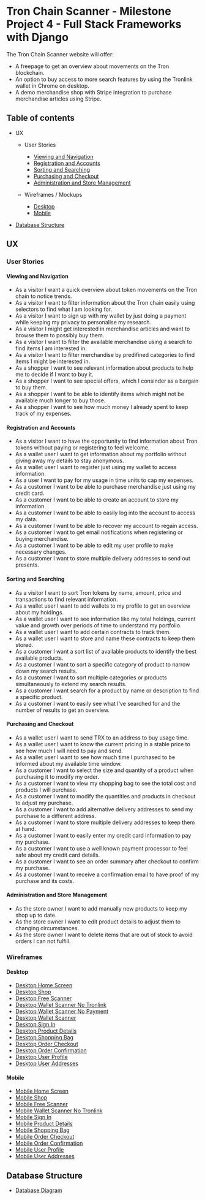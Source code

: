 # Tron Chain Scanner - Milestone Project 4 - Full Stack Frameworks with Django

The Tron Chain Scanner website will offer:
* A freepage to get an overview about movements on the Tron blockchain.
* An option to buy access to more search features by using the Tronlink wallet in Chrome on desktop.
* A demo merchandise shop with Stripe integration to purchase merchandise articles using Stripe.

## Table of contents

* UX

  * User Stories
    * [Viewing and Navigation](#viewing-and-navigation)
    * [Registration and Accounts](#registration-and-accounts)
    * [Sorting and Searching](#sorting-and-searching)
    * [Purchasing and Checkout](#purchasing-and-checkout)
    * [Administration and Store Management](#administration-and-store-management)

  * Wireframes / Mockups
    * [Desktop](#desktop)
    * [Mobile](#mobile)

* [Database Structure](#database-structure)

## UX

### User Stories

#### Viewing and Navigation

* As a visitor I want a quick overview about token movements on the Tron chain to notice trends.
* As a visitor I want to filter information about the Tron chain easily using selectors to find what I am looking for.
* As a visitor I want to sign up with my wallet by just doing a payment while keeping my privacy to personalise my research.
* As a visitor I might get interested in merchandise articles and want to browse them to possibly buy them.
* As a visitor I want to filter the available merchandise using a search to find items I am interested in.
* As a visitor I want to filter merchandise by predifined categories to find items I might be interested in.
* As a shopper I want to see relevant information about products to help me to decide if I want to buy it.
* As a shopper I want to see special offers, which I consinder as a bargain to buy them.
* As a shopper I want to be able to identify items which might not be available much longer to buy those.
* As a shopper I want to see how much money I already spent to keep track of my expenses.

#### Registration and Accounts

* As a visitor I want to have the opportunity to find information about Tron tokens without paying or registering to feel welcome.
* As a wallet user I want to get information about my portfolio without giving away my details to stay anonymous.
* As a wallet user I want to register just using my wallet to access information.
* As a user I want to pay for my usage in time units to cap my expenses.
* As a customer I want to be able to purchase merchandise just using my credit card.
* As a customer I want to be able to create an account to store my information.
* As a customer I want to be able to easily log into the account to access my data.
* As a customer I want to be able to recover my account to regain access.
* As a customer I want to get email notifications when registering or buying merchandise.
* As a customer I want to be able to edit my user profile to make necessary changes.
* As a customer I want to store multiple delivery addresses to send out presents.

#### Sorting and Searching

* As a visitor I want to sort Tron tokens by name, amount, price and transactions to find relevant information.
* As a wallet user I want to add wallets to my profile to get an overview about my holdings.
* As a wallet user I want to see information like my total holdings, current value and growth over periods of time to understand my portfolio.
* As a wallet user I want to add certain contracts to track them.
* As a wallet user I want to store and name these contracts to keep them stored.
* As a customer I want a sort list of available products to identify the best available products.
* As a customer I want to sort a specific category of product to narrow down my search results.
* As a customer I want to sort multiple categories or products simultaneously to extend my search results.
* As a customer I want search for a product by name or description to find a specific product.
* As a customer I want to easily see what I‘ve searched for and the number of results to get an overview.

#### Purchasing and Checkout

* As a wallet user I want to send TRX to an address to buy usage time.
* As a wallet user I want to know the current pricing in a stable price to see how much I will need to pay and send.
* As a wallet user I want to see how much time I purchased to be informed about my available time window.
* As a customer I want to select the size and quantity of a product when purchasing it to modify my order.
* As a customer I want to view my shopping bag to see the total cost and products I will purchase.
* As a customer I want to modify the quantities and products in checkout to adjust my purchase.
* As a customer I want to add alternative delivery addresses to send my purchase to a different address.
* As a customer I want to store multiple delivery addresses to keep them at hand.
* As a customer I want to easily enter my credit card information to pay my purchase.
* As a customer I want to use a well known payment processor to feel safe about my credit card details.
* As a customer I want to see an order summary after checkout to confirm my purchase.
* As a customer I want to receive a confirmation email to have proof of my purchase and its costs.

#### Administration and Store Management

* As the store owner I want to add manually new products to keep my shop up to date.
* As the store owner I want to edit product details to adjust them to changing circumstances.
* As the store owner I want to delete items that are out of stock to avoid orders I can not fulfill.

### Wireframes

#### Desktop

* [Desktop Home Screen](https://f2808e0c-3673-4a0c-b45e-68df95511b78.ws-eu01.gitpod.io/mini-browser/workspace/tron_chain_scanner/static/wireframes/Desktop_Home.png)
* [Desktop Shop](https://f2808e0c-3673-4a0c-b45e-68df95511b78.ws-eu01.gitpod.io/mini-browser/workspace/tron_chain_scanner/static/wireframes/Desktop_Shop.png)
* [Desktop Free Scanner](https://f2808e0c-3673-4a0c-b45e-68df95511b78.ws-eu01.gitpod.io/mini-browser/workspace/tron_chain_scanner/static/wireframes/Desktop_Free_Scanner.png)
* [Desktop Wallet Scanner No Tronlink](https://f2808e0c-3673-4a0c-b45e-68df95511b78.ws-eu01.gitpod.io/mini-browser/workspace/tron_chain_scanner/static/wireframes/Desktop_Wallet_Scanner_No_Tronlink.png)
* [Desktop Wallet Scanner No Payment](https://f2808e0c-3673-4a0c-b45e-68df95511b78.ws-eu01.gitpod.io/mini-browser/workspace/tron_chain_scanner/static/wireframes/Desktop_Wallet_Scanner_No_Payment.png)
* [Desktop Wallet Scanner](https://f2808e0c-3673-4a0c-b45e-68df95511b78.ws-eu01.gitpod.io/mini-browser/workspace/tron_chain_scanner/static/wireframes/Desktop_Wallet_Scanner.png)
* [Desktop Sign In](https://f2808e0c-3673-4a0c-b45e-68df95511b78.ws-eu01.gitpod.io/mini-browser/workspace/tron_chain_scanner/static/wireframes/Desktop_Sign_In.png)
* [Desktop Product Details](https://f2808e0c-3673-4a0c-b45e-68df95511b78.ws-eu01.gitpod.io/mini-browser/workspace/tron_chain_scanner/static/wireframes/Desktop_Product_Details.png)
* [Desktop Shopping Bag](https://f2808e0c-3673-4a0c-b45e-68df95511b78.ws-eu01.gitpod.io/mini-browser/workspace/tron_chain_scanner/static/wireframes/Desktop_Shopping_Bag.png)
* [Desktop Order Checkout](https://f2808e0c-3673-4a0c-b45e-68df95511b78.ws-eu01.gitpod.io/mini-browser/workspace/tron_chain_scanner/static/wireframes/Desktop_Order_Checkout.png)
* [Desktop Order Confirmation](https://f2808e0c-3673-4a0c-b45e-68df95511b78.ws-eu01.gitpod.io/mini-browser/workspace/tron_chain_scanner/static/wireframes/Desktop_Order_Confirmation.png)
* [Desktop User Profile](https://f2808e0c-3673-4a0c-b45e-68df95511b78.ws-eu01.gitpod.io/mini-browser/workspace/tron_chain_scanner/static/wireframes/Desktop_User_Profile.png)
* [Desktop User Addresses](https://f2808e0c-3673-4a0c-b45e-68df95511b78.ws-eu01.gitpod.io/mini-browser/workspace/tron_chain_scanner/static/wireframes/Desktop_User_Addresses.png)


#### Mobile

* [Mobile Home Screen](https://f2808e0c-3673-4a0c-b45e-68df95511b78.ws-eu01.gitpod.io/mini-browser/workspace/tron_chain_scanner/static/wireframes/Mobile_Home.png)
* [Mobile Shop](https://f2808e0c-3673-4a0c-b45e-68df95511b78.ws-eu01.gitpod.io/mini-browser/workspace/tron_chain_scanner/static/wireframes/Mobile_Shop.png)
* [Mobile Free Scanner](https://f2808e0c-3673-4a0c-b45e-68df95511b78.ws-eu01.gitpod.io/mini-browser/workspace/tron_chain_scanner/static/wireframes/Mobile_Free_Scanner.png)
* [Mobile Wallet Scanner No Tronlink](https://f2808e0c-3673-4a0c-b45e-68df95511b78.ws-eu01.gitpod.io/mini-browser/workspace/tron_chain_scanner/static/wireframes/Mobile_Wallet_Scanner_No_Tronlink.png)
* [Mobile Sign In](https://f2808e0c-3673-4a0c-b45e-68df95511b78.ws-eu01.gitpod.io/mini-browser/workspace/tron_chain_scanner/static/wireframes/Mobile_Sign_In.png)
* [Mobile Product Details](https://f2808e0c-3673-4a0c-b45e-68df95511b78.ws-eu01.gitpod.io/mini-browser/workspace/tron_chain_scanner/static/wireframes/Mobile_Shop_Product_Details.png)
* [Mobile Shopping Bag](https://f2808e0c-3673-4a0c-b45e-68df95511b78.ws-eu01.gitpod.io/mini-browser/workspace/tron_chain_scanner/static/wireframes/Mobile_Shop_Shopping_Bag.png)
* [Mobile Order Checkout](https://f2808e0c-3673-4a0c-b45e-68df95511b78.ws-eu01.gitpod.io/mini-browser/workspace/tron_chain_scanner/static/wireframes/Mobile_Shop_Checkout.png)
* [Mobile Order Confirmation](https://f2808e0c-3673-4a0c-b45e-68df95511b78.ws-eu01.gitpod.io/mini-browser/workspace/tron_chain_scanner/static/wireframes/Mobile_Order_Confirmation.png)
* [Mobile User Profile](https://f2808e0c-3673-4a0c-b45e-68df95511b78.ws-eu01.gitpod.io/mini-browser/workspace/tron_chain_scanner/static/wireframes/Mobile_User_Profile.png)
* [Mobile User Addresses](https://f2808e0c-3673-4a0c-b45e-68df95511b78.ws-eu01.gitpod.io/mini-browser/workspace/tron_chain_scanner/static/wireframes/Mobile_User_Addresses.png)

## Database Structure

* [Database Diagram](https://dbdiagram.io/d/5fb6613e3a78976d7b7c95bd)